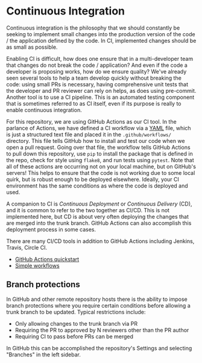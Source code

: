 # Continuous Integration

Continuous integration is the philosophy that we should constantly
be seeking to implement small changes into the production version of the
code / the application defined by the code. In CI, implemented changes should
be as small as possible.

Enabling CI is difficult, how does one ensure that in a multi-developer
team that changes do not break the code / application? And even if the code
a developer is proposing works, how do we ensure quality? We've already seen
several tools to help a team develop quickly without breaking the code:
using small PRs is necessary, having comprehensive unit tests that the developer
and PR reviewer can rely on helps, as does using pre-commit.
Another tool is to use a CI pipeline. This is an automated testing component
that is sometimes referred to as CI itself, even if its purpose is really
to enable continuous integration.

For this repository, we are using GitHub Actions as our CI tool. In
the parlance of Actions, we have defined a CI workflow via a [YAML](https://yaml.org/)
file, which is just a structured text file and placed it in the
`.github/workflows/` directory. This file tells GitHub how to install
and test our code when we open a pull request. Going over that file, the workflow
tells GitHub Actions to pull down this repository, use `pip` to install
the package that is defined in the repo, check for style using `flake8`, and
run tests using `pytest`.
Note that all of these actions are occurring not
on your local machine, but on GitHub's servers! This helps to ensure that
the code is not working due to some local quirk, but is robust enough
to be deployed elsewhere. Ideally, your CI environment has the same conditions
as where the code is deployed and used.

A companion to CI is _Continuous Deployment_ or _Continuous Delivery_  (CD),
and it is common to refer to the two together as CI/CD. This is not implemented
here, but CD is about very often deploying the changes that are merged into the
trunk branch. GitHub Actions can also accomplish this deployment process in
some cases.

There are many CI/CD tools in addition to GitHub Actions including Jenkins,
Travis, Circle CI.

- [GitHub Actions quickstart](https://docs.github.com/en/actions/quickstart)
- [Simple workflows](https://github.com/actions/starter-workflows)


## Branch protections

In GitHub and other remote repository hosts there is the ability to
impose branch protections where you require certain conditions before allowing
a trunk branch to be updated. Typical restrictions include:

- Only allowing changes to the trunk branch via PR
- Requiring the PR to approved by N reviewers other than the PR author
- Requiring CI to pass before PRs can be merged

In GitHub this can be accomplished the repository's Settings and selecting
"Branches" in the left sidebar.
